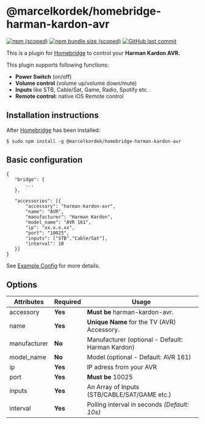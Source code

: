 # @marcelkordek/homebridge-harman-kardon-avr

[![npm (scoped)](https://img.shields.io/npm/v/@marcelkordek/homebridge-harman-kardon-avr?style=flat-square)](https://www.npmjs.com/package/@marcelkordek/homebridge-harman-kardon-avr) [![npm bundle size (scoped)](https://img.shields.io/bundlephobia/min/@marcelkordek/homebridge-harman-kardon-avr?style=flat-square)](https://github.com/marcelkordek/homebridge-harman-kardon-avr)
[![GitHub last commit](https://img.shields.io/github/last-commit/marcelkordek/homebridge-harman-kardon-avr?style=flat-square)](https://github.com/marcelkordek/homebridge-harman-kardon-avr)

This is a plugin for [Homebridge](https://github.com/nfarina/homebridge) to control your **Harman Kardon AVR.** 

This plugin supports following functions:

- **Power Switch** (on/off)
- **Volume control** (volume up/volume down/mute)
- **Inputs** like STB, Cable/Sat, Game, Radio, Spotify etc.
- **Remote control:** native iOS Remote control

## Installation instructions
After [Homebridge](https://github.com/nfarina/homebridge) has been installed:

```
$ sudo npm install -g @marcelkordek/homebridge-harman-kardon-avr
```

## Basic configuration

 ```
{
	"bridge": {
		...
	},

	"accessories": [{
		"accessory": "harman-kardon-avr",
		"name": "AVR",
		"manufacturer": "Harman Kardon",
		"model_name": "AVR 161",
		"ip": "xx.x.x.xx",
		"port": "10025",
        "inputs": ["STB","Cable/Sat"],
        "interval": 10
	}]
}

 ```
 See [Example Config](https://github.com/marcelkordek/homebridge-harman-kardon-avr/blob/master/config-sample.json) for more details.


## Options

| **Attributes** | **Required** | **Usage** |
|------------|----------|-------|
| accessory | **Yes** | **Must be** harman-kardon-avr.   |
| name | **Yes** | **Unique Name** for the TV (AVR) Accessory.   |
| manufacturer | **No** | Manufacturer (optional - Default: Harman Kardon)   |
| model_name | **No** | Model (optional - Default: AVR 161)   |
| ip | **Yes** | IP adress from your AVR |
| port | **Yes** | **Must be** 10025 |
| inputs | **Yes** | An Array of Inputs (STB/CABLE/SAT/GAME etc.) |
| interval | **Yes** | Polling interval in seconds _(Default: 10s)_ |